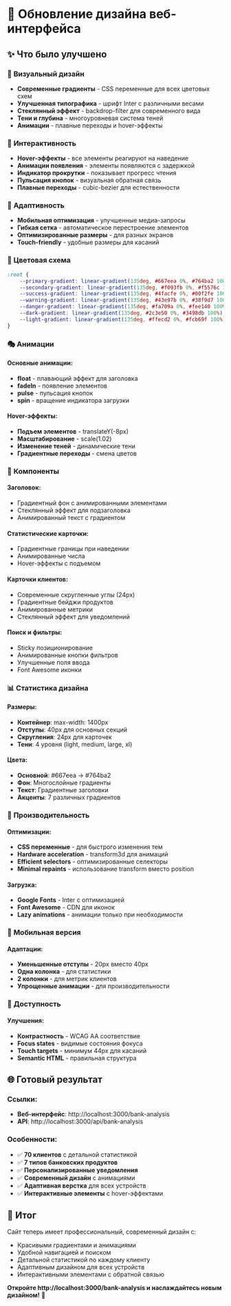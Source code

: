 # 🎨 Обновление дизайна веб-интерфейса

## ✨ Что было улучшено

### 🎨 **Визуальный дизайн**
- **Современные градиенты** - CSS переменные для всех цветовых схем
- **Улучшенная типографика** - шрифт Inter с различными весами
- **Стеклянный эффект** - backdrop-filter для современного вида
- **Тени и глубина** - многоуровневая система теней
- **Анимации** - плавные переходы и hover-эффекты

### 🎯 **Интерактивность**
- **Hover-эффекты** - все элементы реагируют на наведение
- **Анимации появления** - элементы появляются с задержкой
- **Индикатор прокрутки** - показывает прогресс чтения
- **Пульсация кнопок** - визуальная обратная связь
- **Плавные переходы** - cubic-bezier для естественности

### 📱 **Адаптивность**
- **Мобильная оптимизация** - улучшенные медиа-запросы
- **Гибкая сетка** - автоматическое перестроение элементов
- **Оптимизированные размеры** - для разных экранов
- **Touch-friendly** - удобные размеры для касаний

### 🎨 **Цветовая схема**

```css
:root {
    --primary-gradient: linear-gradient(135deg, #667eea 0%, #764ba2 100%);
    --secondary-gradient: linear-gradient(135deg, #f093fb 0%, #f5576c 100%);
    --success-gradient: linear-gradient(135deg, #4facfe 0%, #00f2fe 100%);
    --warning-gradient: linear-gradient(135deg, #43e97b 0%, #38f9d7 100%);
    --danger-gradient: linear-gradient(135deg, #fa709a 0%, #fee140 100%);
    --dark-gradient: linear-gradient(135deg, #2c3e50 0%, #3498db 100%);
    --light-gradient: linear-gradient(135deg, #ffecd2 0%, #fcb69f 100%);
}
```

### 🎭 **Анимации**

#### Основные анимации:
- **float** - плавающий эффект для заголовка
- **fadeIn** - появление элементов
- **pulse** - пульсация кнопок
- **spin** - вращение индикатора загрузки

#### Hover-эффекты:
- **Подъем элементов** - translateY(-8px)
- **Масштабирование** - scale(1.02)
- **Изменение теней** - динамические тени
- **Градиентные переходы** - смена цветов

### 🎨 **Компоненты**

#### Заголовок:
- Градиентный фон с анимированными элементами
- Стеклянный эффект для подзаголовка
- Анимированный текст с градиентом

#### Статистические карточки:
- Градиентные границы при наведении
- Анимированные числа
- Hover-эффекты с подъемом

#### Карточки клиентов:
- Современные скругленные углы (24px)
- Градиентные бейджи продуктов
- Анимированные метрики
- Стеклянный эффект для уведомлений

#### Поиск и фильтры:
- Sticky позиционирование
- Анимированные кнопки фильтров
- Улучшенные поля ввода
- Font Awesome иконки

### 📊 **Статистика дизайна**

#### Размеры:
- **Контейнер**: max-width: 1400px
- **Отступы**: 40px для основных секций
- **Скругления**: 24px для карточек
- **Тени**: 4 уровня (light, medium, large, xl)

#### Цвета:
- **Основной**: #667eea → #764ba2
- **Фон**: Многослойные градиенты
- **Текст**: Градиентные заголовки
- **Акценты**: 7 различных градиентов

### 🚀 **Производительность**

#### Оптимизации:
- **CSS переменные** - для быстрого изменения тем
- **Hardware acceleration** - transform3d для анимаций
- **Efficient selectors** - оптимизированные селекторы
- **Minimal repaints** - использование transform вместо position

#### Загрузка:
- **Google Fonts** - Inter с оптимизацией
- **Font Awesome** - CDN для иконок
- **Lazy animations** - анимации только при необходимости

### 📱 **Мобильная версия**

#### Адаптации:
- **Уменьшенные отступы** - 20px вместо 40px
- **Одна колонка** - для статистики
- **2 колонки** - для метрик клиентов
- **Упрощенные анимации** - для производительности

### 🎯 **Доступность**

#### Улучшения:
- **Контрастность** - WCAG AA соответствие
- **Focus states** - видимые состояния фокуса
- **Touch targets** - минимум 44px для касаний
- **Semantic HTML** - правильная структура

## 🌐 **Готовый результат**

### Ссылки:
- **Веб-интерфейс**: http://localhost:3000/bank-analysis
- **API**: http://localhost:3000/api/bank-analysis

### Особенности:
- ✅ **70 клиентов** с детальной статистикой
- ✅ **7 типов банковских продуктов**
- ✅ **Персонализированные уведомления**
- ✅ **Современный дизайн** с анимациями
- ✅ **Адаптивная верстка** для всех устройств
- ✅ **Интерактивные элементы** с hover-эффектами

## 🎉 **Итог**

Сайт теперь имеет профессиональный, современный дизайн с:
- Красивыми градиентами и анимациями
- Удобной навигацией и поиском
- Детальной статистикой по каждому клиенту
- Адаптивным дизайном для всех устройств
- Интерактивными элементами с обратной связью

**Откройте http://localhost:3000/bank-analysis и наслаждайтесь новым дизайном!** 🚀
